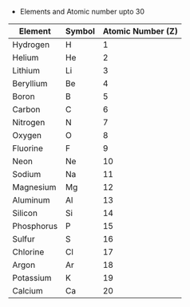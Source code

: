 
- Elements and Atomic number upto 30

| Element    | Symbol | Atomic Number (Z) |
| ---------- | ------ | ----------------- |
| Hydrogen   | H      | 1                 |
| Helium     | He     | 2                 |
| Lithium    | Li     | 3                 |
| Beryllium  | Be     | 4                 |
| Boron      | B      | 5                 |
| Carbon     | C      | 6                 |
| Nitrogen   | N      | 7                 |
| Oxygen     | O      | 8                 |
| Fluorine   | F      | 9                 |
| Neon       | Ne     | 10                |
| Sodium     | Na     | 11                |
| Magnesium  | Mg     | 12                |
| Aluminum   | Al     | 13                |
| Silicon    | Si     | 14                |
| Phosphorus | P      | 15                |
| Sulfur     | S      | 16                |
| Chlorine   | Cl     | 17                |
| Argon      | Ar     | 18                |
| Potassium  | K      | 19                |
| Calcium    | Ca     | 20                |

